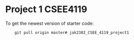 # Project 1 CSEE4119

To get the newest version of starter code:

		git pull origin master# jak2302_CSEE_4119_project1
